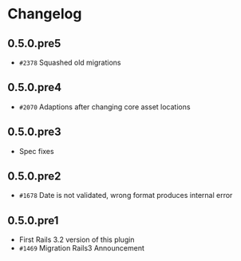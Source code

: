 # Changelog

## 0.5.0.pre5

* `#2378` Squashed old migrations

## 0.5.0.pre4

* `#2070` Adaptions after changing core asset locations

## 0.5.0.pre3

* Spec fixes

## 0.5.0.pre2

* `#1678` Date is not validated, wrong format produces internal error

## 0.5.0.pre1

* First Rails 3.2 version of this plugin
* `#1469` Migration Rails3 Announcement
